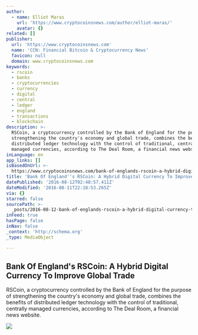 ```yaml
---
author:
  - name: Elliot Maras
    url: 'https://www.cryptocoinsnews.com/author/elliot-maras/'
    avatar: {}
related: []
publisher:
  url: 'https://www.cryptocoinsnews.com'
  name: 'CCN: Financial Bitcoin & Cryptocurrency News'
  favicon: null
  domain: www.cryptocoinsnews.com
keywords:
  - rscoin
  - banks
  - cryptocurrencies
  - currency
  - digital
  - central
  - ledger
  - england
  - transactions
  - blockchain
description: >-
  RSCoin, a cryptocurrency controlled by the Bank of England for the purpose of
  strengthening the country's economy and global trade, combines the benefits of
  distributed ledger technology with the control of traditional, centrally
  managed currencies, according to The Deal Room, a financial news website.
inLanguage: en
app_links: []
isBasedOnUrl: >-
  https://www.cryptocoinsnews.com/bank-of-englands-rscoin-a-hybrid-digital-currency-to-improve-global-trade/
title: 'Bank Of England''s RSCoin: A Hybrid Digital Currency To Improve Global Trade'
datePublished: '2016-08-12T02:48:57.411Z'
dateModified: '2016-08-11T22:18:53.265Z'
via: {}
starred: false
sourcePath: >-
  _posts/2016-08-12-bank-of-englands-rscoin-a-hybrid-digital-currency-to-impro.md
inFeed: true
hasPage: false
inNav: false
_context: 'http://schema.org'
_type: MediaObject

---
```

<article style=""><h1>Bank Of England's RSCoin: A Hybrid Digital Currency To Improve Global Trade</h1><p>RSCoin, a cryptocurrency controlled by the Bank of England for the purpose of strengthening the country's economy and global trade, combines the benefits of distributed ledger technology with the control of traditional, centrally managed currencies, according to The Deal Room, a financial news website.</p><img src="https://www.cryptocoinsnews.com/wp-content/uploads/2016/08/Survey-Male-Dominated-Market-Bitcoin-Users-Lose-Money-to-Hackers-Exchange-Shutdowns-768x506.jpg" /></article>